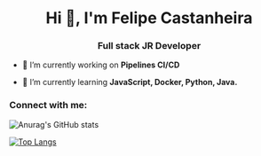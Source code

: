 <h1 align="center">Hi 👋, I'm Felipe Castanheira</h1>
<h3 align="center">Full stack JR Developer</h3>

- 🔭 I’m currently working on **Pipelines CI/CD**

- 🌱 I’m currently learning **JavaScript, Docker, Python, Java.**


<h3 align="left">Connect with me:</h3>
<p align="left">
</p>


![Anurag's GitHub stats](https://github-readme-stats.vercel.app/api?username=Cast4nha&show_icons=true&theme=radical)

[![Top Langs](https://github-readme-stats.vercel.app/api/top-langs/?username=Cast4nha&layout=compact)](https://github.com/anuraghazra/github-readme-stats)
